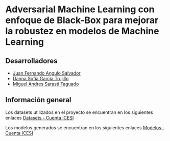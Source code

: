 # Adversarial Machine Learning con enfoque de Black-Box para mejorar la robustez en modelos de Machine Learning
## Desarrolladores
- [Juan Fernando Angulo Salvador](https://github.com/Juanferas)<br>
- [Danna Sofía García Trujillo](https://github.com/Dannasofiagarcia)<br>
- [Miguel Andres Sarasti Taguado](https://github.com/MSarasti)<br>

## Información general
Los datasets utilizados en el proyecto se encuentran en los siguientes enlaces
[Datasets - Cuenta ICESI](https://icesiedu-my.sharepoint.com/:f:/g/personal/1010079155_u_icesi_edu_co/EubB-nZwgGRIvpX9u970wiEBAIHSO6OtlVA02JAbcVhvKg?e=CSJnIx)


Los modelos generados se encuentran en los siguientes enlaces
[Modelos - Cuenta ICESI](https://icesiedu-my.sharepoint.com/:f:/g/personal/1010079155_u_icesi_edu_co/EgPW0cMsTDJLvc73yaEJPbMBl2SyTC4o5EC5fUbZn9lLtA?e=eUb47q)